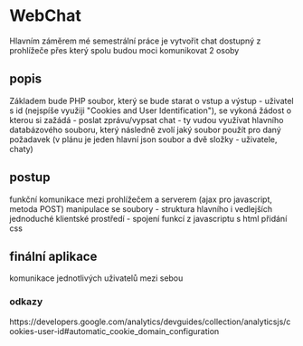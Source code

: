 <h1>WebChat</h1>
Hlavním záměrem mé semestrální práce je vytvořit chat dostupný z prohlížeče přes který spolu budou moci komunikovat 2 osoby

<h2>popis</h2>
Základem bude PHP soubor, který se bude starat o vstup a výstup - uživatel s id (nejspíše využiji "Cookies and User Identification"), se vykoná žádost o kterou si zažádá - poslat zprávu/vypsat chat - ty vudou využívat hlavního databázového souboru, který následně zvolí jaký soubor použít pro daný požadavek (v plánu je jeden hlavní json soubor a dvě složky - uživatele, chaty)

<h2>postup</h2>
funkční komunikace mezi prohlížečem a serverem (ajax pro javascript, metoda POST)
manipulace se soubory - struktura hlavního i vedlejších
jednoduché klientské prostředí - spojení funkcí z javascriptu s html
přidání css

<h2>finální aplikace</h2>
komunikace jednotlivých uživatelů mezi sebou

<h3>odkazy</h3>
https://developers.google.com/analytics/devguides/collection/analyticsjs/cookies-user-id#automatic_cookie_domain_configuration
